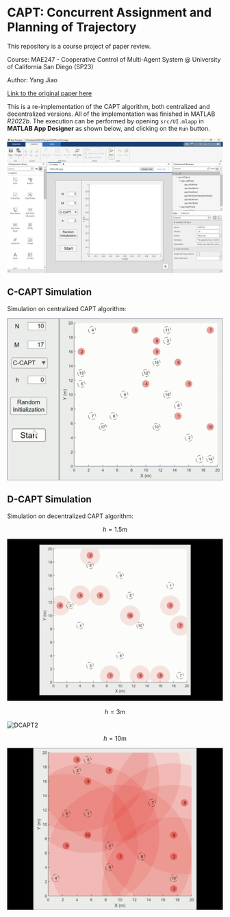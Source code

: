 # CAPT: Concurrent Assignment and Planning of Trajectory

This repository is a course project of paper review.

Course: MAE247 - Cooperative Control of Multi-Agent System @ University of California San Diego (SP23)

Author: Yang Jiao

[Link to the original paper here](https://journals.sagepub.com/doi/10.1177/0278364913515307)

This is a re-implementation of the CAPT algorithm, both centralized and decentralized versions. All of the implementation was finished in MATLAB *R2022b*. The execution can be performed by opening `src/UI.mlapp` in **MATLAB App Designer** as shown below, and clicking on the `Run` button.

![App](content/AppDesigner.png "App Designer")

## C-CAPT Simulation

Simulation on centralized CAPT algorithm:

![C-CAPT](content/CCAPT.gif "C-CAPT")

## D-CAPT Simulation

Simulation on decentralized CAPT algorithm:

$$
h = 1.5 \text{m}
$$

![DCAPT1](content/DCAPT_h_1_5.gif "D-CAPT h=1.5")

$$
h = 3 \text{m}
$$

![DCAPT2](content/DCAPT_h_3.gif "D-CAPT h=3")

$$
h = 10 \text{m}
$$

![DCAPT3](content/DCAPT_h_10.gif "D-CAPT h=10")

